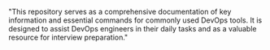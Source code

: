 "This repository serves as a comprehensive documentation of key information and essential commands for commonly used DevOps tools. It is designed to assist DevOps engineers in their daily tasks and as a valuable resource for interview preparation."
